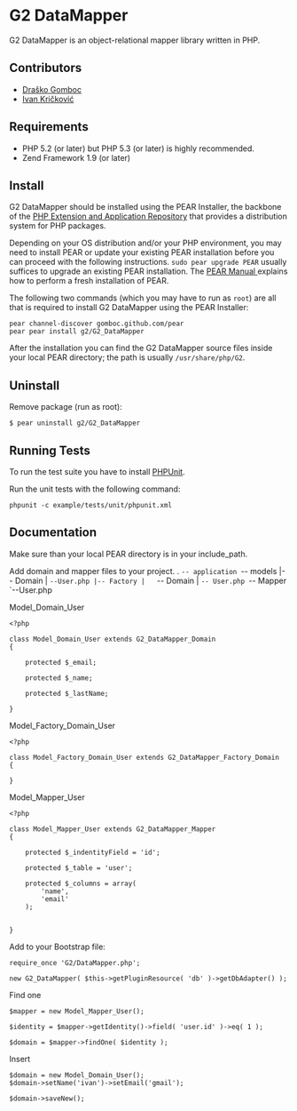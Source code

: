 G2 DataMapper
=============

G2 DataMapper is an object-relational mapper library written in PHP.

Contributors
------------

* [Draško Gomboc](https://github.com/gomboc)
* [Ivan Kričković](https://github.com/ivankoni)

Requirements
------------

* PHP 5.2 (or later) but PHP 5.3 (or later) is highly recommended.
* Zend Framework 1.9 (or later)

Install
-------

G2 DataMapper should be installed using the PEAR Installer, the backbone of the [PHP Extension and Application Repository](http://pear.php.net/) that provides a distribution system for PHP packages.

Depending on your OS distribution and/or your PHP environment, you may need to install PEAR or update your existing PEAR installation before you can proceed with the following instructions. `sudo pear upgrade PEAR` usually suffices to upgrade an existing PEAR installation. The [PEAR Manual ](http://pear.php.net/manual/en/installation.getting.php) explains how to perform a fresh installation of PEAR.

The following two commands (which you may have to run as `root`) are all that is required to install G2 DataMapper using the PEAR Installer:

    pear channel-discover gomboc.github.com/pear
    pear pear install g2/G2_DataMapper

After the installation you can find the G2 DataMapper source files inside your local PEAR directory; the path is usually `/usr/share/php/G2`.

Uninstall
---------

Remove package (run as root):

	$ pear uninstall g2/G2_DataMapper

Running Tests
-------------

To run the test suite you have to install [PHPUnit](https://github.com/sebastianbergmann/phpunit).

Run the unit tests with the following command:

	phpunit -c example/tests/unit/phpunit.xml

Documentation
-------------

Make sure than your local PEAR directory is in your include_path.

Add domain and mapper files to your project.
 .
    `-- application
        `-- models
            |-- Domain
            |	`--User.php
            |-- Factory
            |	`-- Domain
            |		`-- User.php
            `-- Mapper
            	`--User.php
            	
Model_Domain_User

	<?php 
	
	class Model_Domain_User extends G2_DataMapper_Domain
	{
		
		protected $_email;
		
		protected $_name;
		
		protected $_lastName;
			
	}        
	
Model_Factory_Domain_User	

	<?php 
	
	class Model_Factory_Domain_User extends G2_DataMapper_Factory_Domain
	{
		
	}    	

Model_Mapper_User

	<?php 
	
	class Model_Mapper_User extends G2_DataMapper_Mapper
	{
		
		protected $_indentityField = 'id';
		
		protected $_table = 'user';
		
		protected $_columns = array(
			'name',
			'email'
		);
		
		
	}

Add to your Bootstrap file:

	require_once 'G2/DataMapper.php';
		
	new G2_DataMapper( $this->getPluginResource( 'db' )->getDbAdapter() );

Find one
	
	$mapper = new Model_Mapper_User(); 
		
	$identity = $mapper->getIdentity()->field( 'user.id' )->eq( 1 );
		
	$domain = $mapper->findOne( $identity );

Insert
		
	$domain = new Model_Domain_User();
	$domain->setName('ivan')->setEmail('gmail');
	
	$domain->saveNew();
		
